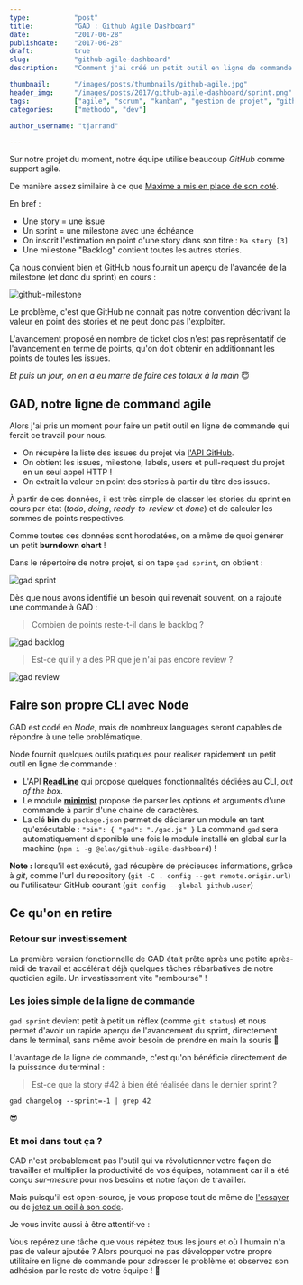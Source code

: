 ```yaml
---
type:           "post"
title:          "GAD : Github Agile Dashboard"
date:           "2017-06-28"
publishdate:    "2017-06-28"
draft:          true
slug:           "github-agile-dashboard"
description:    "Comment j'ai créé un petit outil en ligne de commande pour m'aider dans mon quotidien agile"

thumbnail:      "/images/posts/thumbnails/github-agile.jpg"
header_img:     "/images/posts/2017/github-agile-dashboard/sprint.png"
tags:           ["agile", "scrum", "kanban", "gestion de projet", "github", "git", "node", "cli"]
categories:     ["methodo", "dev"]

author_username: "tjarrand"

---
```


Sur notre projet du moment, notre équipe utilise beaucoup _GitHub_ comme support agile.

De manière assez similaire à ce que [Maxime a mis en place de son coté](/methodo/gestion-projet-agile-github/).

En bref :

- Une story = une issue
- Un sprint = une milestone avec une échéance
- On inscrit l'estimation en point d'une story dans son titre :  `Ma story [3]`
- Une milestone "Backlog" contient toutes les autres stories.

Ça nous convient bien et GitHub nous fournit un aperçu de l'avancée de la milestone (et donc du sprint) en cours :

![github-milestone](/images/posts/2017/github-agile-dashboard/github-milestone.png)

Le problème, c'est que GitHub ne connait pas notre convention décrivant la valeur en point des stories et ne peut donc pas l'exploiter.

L'avancement proposé en nombre de ticket clos n'est pas représentatif de l'avancement en terme de points, qu'on doit obtenir en additionnant les points de toutes les issues.

_Et puis un jour, on en a eu marre de faire ces totaux à la main_ 😇

## GAD, notre ligne de command agile

Alors j'ai pris un moment pour faire un petit outil en ligne de commande qui ferait ce travail pour nous.

- On récupère la liste des issues du projet via [l'API GitHub](https://developer.github.com/v3/).
- On obtient les issues, milestone, labels, users et pull-request du projet en un seul appel HTTP !
- On extrait la valeur en point des stories à partir du titre des issues.

À partir de ces données, il est très simple de classer les stories du sprint en cours par état (_todo_, _doing_, _ready-to-review_ et _done_) et de calculer les sommes de points respectives.

Comme toutes ces données sont horodatées, on a même de quoi générer un petit __burndown chart__ !

Dans le répertoire de notre projet, si on tape `gad sprint`, on obtient :

![gad sprint](/images/posts/2017/github-agile-dashboard/sprint.png)

Dès que nous avons identifié un besoin qui revenait souvent, on a rajouté une commande à GAD :

> Combien de points reste-t-il dans le backlog ?

![gad backlog](/images/posts/2017/github-agile-dashboard/backlog.png)

> Est-ce qu'il y a des PR que je n'ai pas encore review ?

![gad review](/images/posts/2017/github-agile-dashboard/review.png)

## Faire son propre CLI avec Node

GAD est codé en _Node_, mais de nombreux languages seront capables de répondre à une telle problématique.

Node fournit quelques outils pratiques pour réaliser rapidement un petit outil en ligne de commande :

- L'API __[ReadLine](https://nodejs.org/api/readline.html#readline_example_tiny_cli)__ qui propose quelques fonctionnalités dédiées au CLI, _out of the box_.
- Le module __[minimist](https://github.com/substack/minimist)__ propose de parser les options et arguments d'une commande à  partir d'une chaine de caractères.
- La clé __bin__ du `package.json` permet de déclarer un module en tant qu'exécutable : `"bin": { "gad": "./gad.js" }`
  La command `gad` sera automatiquement disponible une fois le module installé en global sur la machine (`npm i -g @elao/github-agile-dashboard`) !

__Note :__ lorsqu'il est exécuté, gad récupère de précieuses informations, grâce à  _git_, comme l'url du repository (`git -C . config --get remote.origin.url`) ou l'utilisateur GitHub courant (`git config --global github.user`)

## Ce qu'on en retire

### Retour sur investissement

La première version fonctionnelle de GAD était prête après une petite après-midi de travail et accélérait déjà quelques tâches rébarbatives de notre quotidien agile. Un investissement vite "remboursé" !

### Les joies simple de la ligne de commande

`gad sprint` devient petit à petit un réflex (comme `git status`) et nous permet d'avoir un rapide aperçu de l'avancement du sprint, directement dans le terminal, sans même avoir besoin de prendre en main la souris 😬

L'avantage de la ligne de commande, c'est qu'on bénéficie directement de la puissance du terminal :

> Est-ce que la story #42 à bien été réalisée dans le dernier sprint ?

```shell
gad changelog --sprint=-1 | grep 42
```

😎

### Et moi dans tout ça ?

GAD n'est probablement pas l'outil qui va révolutionner votre façon de travailler et multiplier la productivité de vos équipes, notamment car il a été conçu _sur-mesure_ pour nos besoins et notre façon de travailler.

Mais puisqu'il est open-source, je vous propose tout de même de [l'essayer](https://www.npmjs.com/package/@elao/github-agile-dashboard) ou de [jetez un oeil à son code](https://github.com/Elao/github-agile-dashboard).

Je vous invite aussi à être attentif·ve :

Vous repérez une tâche que vous répétez tous les jours et où l'humain n'a pas de valeur ajoutée ?
Alors pourquoi ne pas développer votre propre utilitaire en ligne de commande pour adresser le problème et observez son adhésion par le reste de votre équipe ! 🙌
